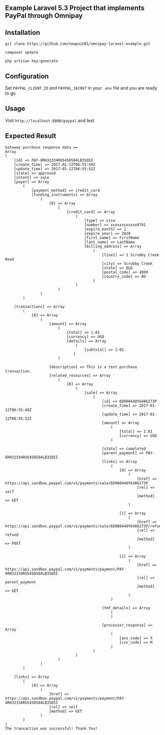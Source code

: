 ## Example Laravel 5.3 Project that implements PayPal through Omnipay

## Installation

```git clone https://github.com/newpain01/omnipay-laravel-example.git```

```composer update```

```php artisan key:generate```

## Configuration

Set `PAYPAL_CLIENT_ID` and `PAYPAL_SECRET` in your `.env` file and you are ready to go

## Usage

Visit ```http://localhost:8000/paypal``` and test

## Expected Result

```
Gateway purchase response data ==
Array
(
    [id] => PAY-8RH32334RU5450584LB3SQ5I
    [create_time] => 2017-01-12T06:55:49Z
    [update_time] => 2017-01-12T06:55:52Z
    [state] => approved
    [intent] => sale
    [payer] => Array
        (
            [payment_method] => credit_card
            [funding_instruments] => Array
                (
                    [0] => Array
                        (
                            [credit_card] => Array
                                (
                                    [type] => visa
                                    [number] => xxxxxxxxxxxx0791
                                    [expire_month] => 1
                                    [expire_year] => 2020
                                    [first_name] => FirstName
                                    [last_name] => LastName
                                    [billing_address] => Array
                                        (
                                            [line1] => 1 Scrubby Creek Road
                                            [city] => Scrubby Creek
                                            [state] => QLD
                                            [postal_code] => 4999
                                            [country_code] => AU
                                        )
                                )
                        )
                )
        )

    [transactions] => Array
        (
            [0] => Array
                (
                    [amount] => Array
                        (
                            [total] => 1.01
                            [currency] => USD
                            [details] => Array
                                (
                                    [subtotal] => 1.01
                               )
                        )

                    [description] => This is a test purchase transaction.
                    [related_resources] => Array
                        (
                            [0] => Array
                                (
                                    [sale] => Array
                                        (
                                            [id] => 6D980440Y6486273P
                                            [create_time] => 2017-01-12T06:55:49Z
                                            [update_time] => 2017-01-12T06:55:52Z
                                            [amount] => Array
                                                (
                                                    [total] => 1.01
                                                    [currency] => USD
                                                )

                                            [state] => completed
                                            [parent_payment] => PAY-8RH32334RU5450584LB3SQ5I
                                            [links] => Array
                                                (
                                                    [0] => Array
                                                        (
                                                            [href] => https://api.sandbox.paypal.com/v1/payments/sale/6D980440Y6486273P
                                                            [rel] => self
                                                            [method] => GET
                                                        )

                                                    [1] => Array
                                                        (
                                                            [href] => https://api.sandbox.paypal.com/v1/payments/sale/6D980440Y6486273P/refund
                                                            [rel] => refund
                                                            [method] => POST
                                                        )

                                                    [2] => Array
                                                        (
                                                            [href] => https://api.sandbox.paypal.com/v1/payments/payment/PAY-8RH32334RU5450584LB3SQ5I
                                                            [rel] => parent_payment
                                                            [method] => GET
                                                        )
                                                )

                                            [fmf_details] => Array
                                                (
                                                )

                                            [processor_response] => Array
                                                (
                                                    [avs_code] => X
                                                    [cvv_code] => M
                                                )
                                        )
                                )
                        )
                )
        )

    [links] => Array
        (
            [0] => Array
                (
                    [href] => https://api.sandbox.paypal.com/v1/payments/payment/PAY-8RH32334RU5450584LB3SQ5I
                    [rel] => self
                    [method] => GET
                )
        )
)
The transaction was successful! Thank You!
```
